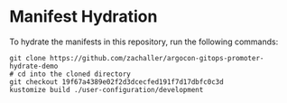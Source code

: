 # Manifest Hydration

To hydrate the manifests in this repository, run the following commands:

```shell
git clone https://github.com/zachaller/argocon-gitops-promoter-hydrate-demo
# cd into the cloned directory
git checkout 19f67a4389e02f2d3dcecfed191f7d17dbfc0c3d
kustomize build ./user-configuration/development
```
